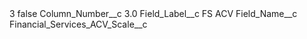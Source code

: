 <?xml version="1.0" encoding="UTF-8"?>
<CustomMetadata xmlns="http://soap.sforce.com/2006/04/metadata" xmlns:xsi="http://www.w3.org/2001/XMLSchema-instance" xmlns:xsd="http://www.w3.org/2001/XMLSchema">
    <label>3</label>
    <protected>false</protected>
    <values>
        <field>Column_Number__c</field>
        <value xsi:type="xsd:double">3.0</value>
    </values>
    <values>
        <field>Field_Label__c</field>
        <value xsi:type="xsd:string">FS ACV</value>
    </values>
    <values>
        <field>Field_Name__c</field>
        <value xsi:type="xsd:string">Financial_Services_ACV_Scale__c</value>
    </values>
</CustomMetadata>
